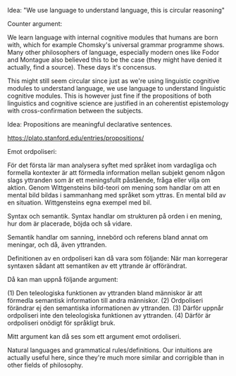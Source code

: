 


Idea: "We use language to understand language, this is circular reasoning"

Counter argument:

We learn language with internal cognitive modules that humans are born with, which for example Chomsky's universal grammar programme shows. Many other philosophers of language, especially modern ones like Fodor and Montague also believed this to be the case (they might have denied it actually, find a source). These days it's concensus.

This might still seem circular since just as we're using linguistic cognitive modules to understand language, we use language to understand linguistic cognitive modules. This is however just fine if the propositions of both linguistics and cognitive science are justified in an coherentist epistemology with cross-confirmation between the subjects. 



Idea: Propositions are meaningful declarative sentences. 



https://plato.stanford.edu/entries/propositions/



Emot ordpoliseri:

För det första lär man analysera syftet med språket inom vardagliga och formella kontexter är att förmedla information mellan subjekt genom någon slags yttranden som är ett meningsfullt påstående, fråga eller vilja om aktion. Genom Wittgensteins bild-teori om mening som handlar om att en mental bild bildas i sammanhang med språket som yttras. En mental bild av en situation. Wittgensteins egna exempel med bil.

Syntax och semantik. Syntax handlar om strukturen på orden i en mening, hur dom är placerade, böjda och så vidare. 

Semantik handlar om sanning, innebörd och referens bland annat om meningar, och då, även yttranden. 

Definitionen av en ordpoliseri kan då vara som följande: När man korregerar syntaxen sådant att semantiken av ett yttrande är offörändrat. 

Då kan man uppnå följande argument:

(1) Den teleologiska funktionen av yttranden bland människor är att förmedla semantisk information till andra människor.
(2) Ordpoliseri förändrar ej den semantiska informationen av yttranden.
(3) Därför uppnår ordpoliseri inte den teleologiska funktionen av yttranden. 
(4) Därför är ordpoliseri onödigt för språkligt bruk.

Mitt argument kan då ses som ett argument emot ordoliseri.






Natural languages and grammatical rules/definitions. Our intuitions are actually useful here, since they're much more similar and corrigible than in other fields of philosophy. 